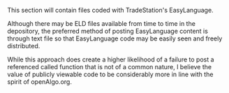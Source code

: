 This section will contain files coded with TradeStation's EasyLanguage.

Although there may be ELD files available from time to time in the depository, the preferred method 
of posting EasyLanguage content is through text file so that EasyLanguage code may be easily seen and freely distributed.  

While this approach does create a higher likelihood of a failure to post a referenced called function that is not of a common nature, I believe the value of publicly viewable code to be considerably more in line with the spirit of openAlgo.org. 